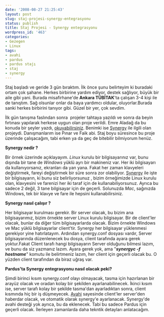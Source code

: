 ```yaml
---
date: '2008-08-27 21:25:43'
layout: post
slug: staj-projesi-synergy-entegrasyonu
status: publish
title: Staj Projesi - Synergy entegrasyonu
wordpress_id: '463'
categories:
- Gezegen
- Linux
tags:
- avahi
- pardus
- pardus stajı
- staj
- synergy
---
```


Staj başladı ve geride 3 gün bıraktım. İlk önce şunu belirteyim ki buradaki ortam çok şahane. Herkes birbirine yardım ediyor, destek sağlıyor, büyük bir aile gibi yani. Burada misafirhane'de **Ankara TÜBİTAK**'ta çalışan 3-4 kişi ile de tanıştım. Sağ olsunlar onlar da baya yardımcı oldular, oluyorlar.Burada sanki herkes birbirini tanıyor gibi. Güzel bir yer, çok sevdim.

İlk gün tanışma faslından sonra  projeler tahtaya yazıldı ve sonra da beyin fırtınası yapılarak herkese uygun olan proje verildi. Emre Aladağ da bu konuda bir şeyler yazdı, [okuyabilirsiniz](http://www.emrealadag.com/pardus-stajim-basladi-184.html). Benimki ise [Synergy](http://synergy2.sourceforge.net/) ile ilgili olan projeydi. Danışmanlarım ise Pınar ve Faik abi. Staj boyu süresince bu proje üzerinde çalışacağım, tabi erken ya da geç de bitebilir bilmiyorum henüz.

**Synergy nedir ?**

Bir örnek üzerinde açıklayayım. _Linux_ kurulu bir bilgisayarınız var, bunu dışında bir tane de _Windows_ yüklü ayrı bir makineniz var. Her iki bilgisayarı da kullanıyorsanız, ekranları da yan yana. Fakat her zaman klavyeleri değiştirmek, fareyi değiştirmek bir süre sonra zor olabiliyor. [Synergy](http://synergy2.sourceforge.net/) ile işte bir bilgisayarın, ki bunu siz belirliyorsunuz , bizim örneğimizde Linux kurulu olan, klavyesini ve farenizi her iki taraf için de kullanabiliyorsunuz. Ayrıca bu sadece 2 değil, 3 tane bilgisayar için de geçerli. Solunuzda _Mac_, sağınızda Windows, tek bir klavye ve fare ile hepsini kullanabilirsiniz.

**Synergy nasıl çalışır ?**

Her bilgisayar kurulması gerekir. Bir server olacak, bu bizim ana bilgisayarımız, bizim örnekte server Linux kurulu bilgisayar. Bir de client'ler olacak, bunlar da diğer tüm bilgisayarlarda olacak. Bizim örnekte Windows ve Mac yüklü bilgisayarlar client'tir. Synergy her bilgisayar yüklenmesi gerekiyor yine hatırlatayım. Ardından synergy.conf dosyası vardır, Server bilgisayarında düzenlenecek bu dosya, client tarafında ayara gerek yoktur.Fakat Client tarafı hangi bilgisayarın Server olduğunu bilmesi lazım, ve bunu da siz yazmanız lazım. Ayara gerek yok, ama "**_synergyc -f hostname_**" komutu ile belirtmeniz lazım, her client için geçerli olacak bu. O yüzden client tarafından da biraz uğraş var.

**Pardus'ta Synergy entegrasyonu nasıl olacak peki?**

Şimdi birinci kısım synergy.conf olayı olmayacak, tasma için hazırlanan bir arayüz olacak ve oradan kolay bir şekilden ayarlanabilinecek. İkinci kısım ise, server tarafı kolay bir şekilde tasma'dan ayarladıktan sonra, client kısmında hiç bir iş düşmeyecek. [Avahi](http://avahi.org/) sayesinde client'ler server'den haberdar olacak, ve otomatik olarak synergy'e ayarlanacak. Synergy'de avahi desteği yok ayrıca, bu da eklenecek. Tabi bu sadece Pardus için geçerli olacak. İlerleyen zamanlarda daha tekntik detayları anlatacağım.
